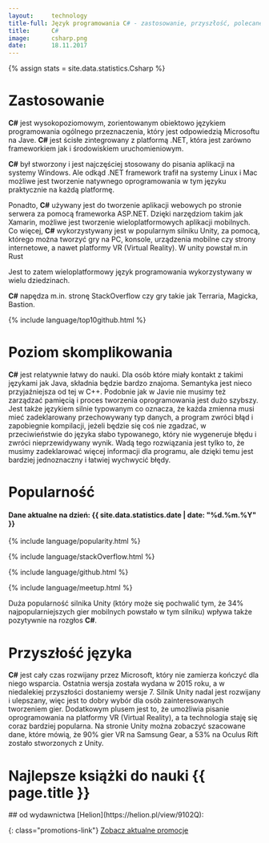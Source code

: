 ```yaml
---
layout:     technology
title-full: Język programowania C# - zastosowanie, przyszłość, polecane książki
title:      C#
image:		csharp.png
date:       18.11.2017
---
```


{% assign stats = site.data.statistics.Csharp %}

# Zastosowanie

**C#** jest wysokopoziomowym, zorientowanym obiektowo językiem programowania ogólnego przeznaczenia, który jest odpowiedzią Microsoftu na Jave. **C#** jest ścisłe zintegrowany z platformą .NET, która jest zarówno frameworkiem jak i środowiskiem uruchomieniowym.

**C#** był stworzony i jest najczęściej stosowany do pisania aplikacji na systemy Windows. Ale odkąd .NET framework trafił na systemy Linux i Mac możliwe jest tworzenie natywnego oprogramowania w tym języku praktycznie na każdą platformę.

Ponadto, **C#** używany jest do tworzenie aplikacji webowych po stronie serwera za pomocą frameworka ASP.NET. Dzięki narzędziom takim jak Xamarin, możliwe jest tworzenie wieloplatformowych aplikacji mobilnych. Co więcej, **C#** wykorzystywany jest w popularnym silniku Unity, za pomocą, którego można tworzyć gry na PC, konsole, urządzenia mobilne czy strony internetowe, a nawet platformy VR (Virtual Reality). W unity powstał m.in Rust

Jest to zatem wieloplatformowy język programowania wykorzystywany w wielu dziedzinach.

**C#** napędza m.in. stronę StackOverflow czy gry takie jak Terraria, Magicka, Bastion.

{% include language/top10github.html %}

# Poziom skomplikowania

**C#** jest relatywnie łatwy do nauki. Dla osób które miały kontakt z takimi językami jak Java, składnia będzie bardzo znajoma. Semantyka jest nieco przyjaźniejsza od tej w C++. Podobnie jak w Javie nie musimy też zarządzać pamięcią i proces tworzenia oprogramowania jest dużo szybszy. Jest także językiem silnie typowanym co oznacza, że każda zmienna musi mieć zadeklarowany przechowywany typ danych, a program zwróci błąd i zapobiegnie kompilacji, jeżeli będzie się coś nie zgadzać, w przeciwieństwie do języka słabo typowanego, który nie wygeneruje błędu i zwróci nieprzewidywany wynik. Wadą tego rozwiązania jest tylko to, że musimy zadeklarować więcej informacji dla programu, ale dzięki temu jest bardziej jednoznaczny i łatwiej wychwycić błędy.

# Popularność

<h4>Dane aktualne na dzień: {{ site.data.statistics.date | date: "%d.%m.%Y"  }}</h4>

{% include language/popularity.html %}

{% include language/stackOverflow.html %}

{% include language/github.html %}

{% include language/meetup.html %}

Duża popularność silnika Unity (który może się pochwalić tym, że 34% najpopularniejszych gier mobilnych powstało w tym silniku) wpływa także pozytywnie na rozgłos **C#**.

# Przyszłość języka

**C#** jest cały czas rozwijany przez Microsoft, który nie zamierza kończyć dla niego wsparcia. Ostatnia wersja została wydana w 2015 roku, a w niedalekiej przyszłości dostaniemy wersje 7. Silnik Unity nadal jest rozwijany i ulepszany, więc jest to dobry wybór dla osób zainteresowanych tworzeniem gier. Dodatkowym plusem jest to, że umożliwia pisanie oprogramowania na platformy VR (Virtual Reality), a ta technologia staję się coraz bardziej popularna. Na stronie Unity można zobaczyć szacowane dane, które mówią, że 90% gier VR na Samsung Gear, a 53% na Oculus Rift zostało stworzonych z Unity.

<h1 id="najlepsze-książki-do-nauki-c#"> Najlepsze książki do nauki {{ page.title }} </h1>
## od wydawnictwa [Helion](https://helion.pl/view/9102Q):

{: class="promotions-link"}
[Zobacz aktualne promocje](https://helion.pl/page/9102Q/promocje)


<div class="book">
    <script src="https://helion.pl/plugins/new/ksiazkasm.phi?id=cshpk3&nr=9102Q&size=181&utf8=1"></script>
</div>

<div class="book">
    <script src="https://helion.pl/plugins/new/ksiazkasm.phi?id=c6pig6&nr=9102Q&size=181&utf8=1"></script>
</div>

<div class="book">
    <script src="https://helion.pl/plugins/new/ksiazkasm.phi?id=cshru3&nr=9102Q&size=181&utf8=1"></script>
</div>